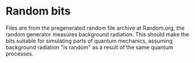 # Random bits
Files are from the pregenerated random file archive at Random.org, the random generator measures background radiation. This should make the bits suitable for simulating parts of quantum mechanics, assuming background radiation "is random" as a result of the same quantum processes. 